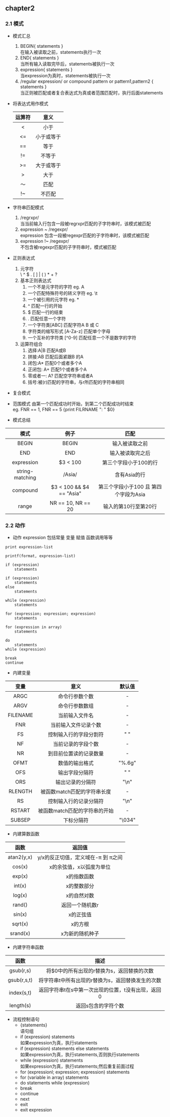 ## chapter2

### 2.1 模式

- 模式汇总
    1. BEGIN{ statements }<br> 
    在输入被读取之前，statements执行一次
    2. END{ statements } <br>
    当所有输入读取完毕后，statements被执行一次
    3. expression{ statements } <br>
    当expression为真时，statements被执行一次
    4. /regular expression/ or compound pattern or pattern1,pattern2 { statements } <br>
    当正则被匹配或者复合表达式为真或者范围匹配时，执行后面statements

- 将表达式用作模式
    
    |运算符|意义|
    |:------:|:-----:|
    |< |小于|
    |<=|小于或等于|
    |==|等于|
    |!=|不等于|
    |>=|大于或等于|
    |>|大于|
    |～|匹配|
    |!~|不匹配|

- 字符串匹配模式
    1. /regrxpr/ <br>
    当当前输入行包含一段被regrxpr匹配的子字符串时，该模式被匹配
    2. expression ~ /regexpr/ <br>
    expression 包含一段被regexpr匹配的子字符串时，该模式被匹配
    3. expression !~ /regexpr/ <br>
    不包含被regexpr匹配的子字符串时，模式被匹配

- 正则表达式
    1. 元字符<br>
    \ ^ $ . [  ] | (  ) * + ?
    2. 基本正则表达式
        1. 一个不是元字符的字符 eg. A
        2. 一个匹配特殊符号的转义字符 eg. \t
        3. 一个被引用的元字符 eg. \*
        4. ^ 匹配一行的开始
        5. $ 匹配一行的结束
        6. . 匹配任意一个字符
        7. 一个字符类[ABC] 匹配字符A B 或 C
        8. 字符类的缩写形式 [A-Za-z] 匹配单个字母
        9. 一个互补的字符类 [^0-9] 匹配任意一个不是数字的字符
    3. 运算符组合
        1. 选择:A|B 匹配A或B
        2. 拼接:AB 匹配后面紧跟B 的A
        3. 闭包:A* 匹配0个或者多个A
        4. 正闭包: A+ 匹配1个或者多个A
        5. 零或者一: A? 匹配空字符串或者A
        6. 括号:被(r)匹配的字符串，与r所匹配的字符串相同

- 复合模式
- 范围模式
由第一个匹配成功时开始，到第二个匹配成功时结束<br>
eg. FNR == 1, FNR == 5 {print FILRNAME ": " $0}
- 模式总结

|模式|例子|匹配|
|:------:|:------:|:------:|
|BEGIN|BEGIN|输入被读取之前|
|END|END|输入被读取完之后|
|expression|$3 < 100|第三个字段小于100的行|
|string-matching|/Asia/|含有Asia的行|
|compound|$3 < 100 && $4 == "Asia"|第三个字段小于100 且 第四个字段为Asia|
|range|NR == 10, NR == 20|输入的第10行至第20行|

### 2.2 动作
- 动作
expression 包括常量 变量 赋值 函数调用等等
```
print expression-list

printf(format, expression-list)

if (expression) 
    statements

if (expression) 
    statements 
else 
    statements

while (expression)
    statements

for (expression; expression; expression)
    statements

for (expression in array)
    statements

do 
    statements 
while (expression)

break 
continue
```
- 内建变量

|变量|意义|默认值|
|:------:|:-------:|:------:|
|ARGC|命令行参数个数|-|
|ARGV|命令行参数数组|-|
|FILENAME|当前输入文件名|-|
|FNR|当前输入文件记录个数|-|
|FS|控制输入行的字段分割符|" "|
|NF|当前记录的字段个数|-|
|NR|到目前位置读的记录数量|-|
|OFMT|数值的输出格式|"%.6g"|
|OFS|输出字段分隔符|" "|
|ORS|输出记录的分隔符|"\n"|
|RLENGTH|被函数match匹配的字符串长度|-|
|RS|控制输入行的记录分隔符|"\n"|
|RSTART|被函数match匹配的字符串的开始|-|
|SUBSEP|下标分隔符|"\034"|

- 内建算数函数

|函数|返回值|
|:-----:|:------:|
|atan2(y,x)|y/x的反正切值，定义域在-π 到 π之间
|cos(x)|x的余弦值，x以弧度为单位|
|exp(x)|x的指数函数|
|int(x)|x的整数部分|
|log(x)|x的自然对数|
|rand()|返回一个随机数r|
|sin(x)|x的正弦值|
|sqrt(x)|x的方根|
|srand(x)|x为新的随机种子|

- 内建字符串函数

|函数|描述|
|:-----:|:------:|
|gsub(r,s)|将$0中的所有出现的r替换为s，返回替换的次数|
|gsub(r,s,t)|将字符串t中所有出现的r替换为s，返回替换发生的次数|
|index(s,t)|返回字符串t在s中第一次出现的位置，t没有出现，返回0|
|length(s)|返回s包含的字符个数|

- 流程控制语句
    - {statements} <br>语句组
    - if (expression) statements <br> 如果expression为真，执行statements
    - if (expression) statements else statements <br> 如果expression为真，执行statements,否则执行statements
    - while (expression) statements <br> 如果expression为真，执行statements;然后重复前面过程
    - for (expressionl; expression; expression) statements
    - for (variable in array) statements
    - do statements while (expression)
    - break
    - continue
    - next
    - exit
    - exit expression

